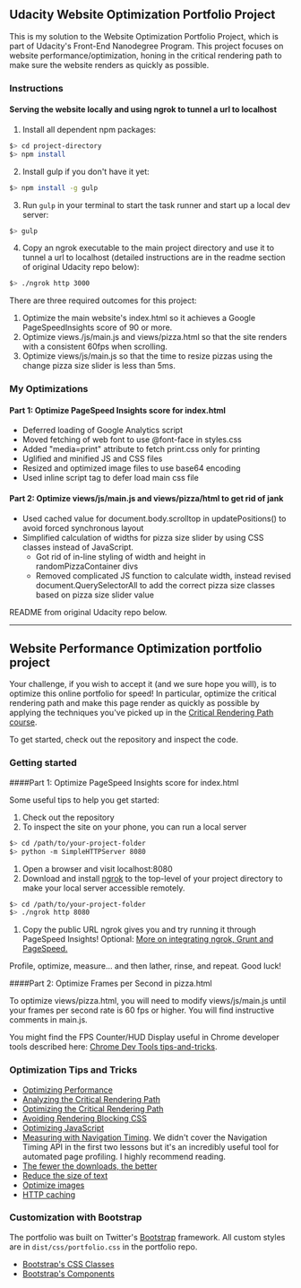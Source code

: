 

## Udacity Website Optimization Portfolio Project
This is my solution to the Website Optimization Portfolio Project, which is part of Udacity's Front-End Nanodegree Program. This project focuses on website performance/optimization, honing in the critical rendering path to make sure the website renders as quickly as possible.

### Instructions

#### Serving the website locally and using ngrok to tunnel a url to localhost
1. Install all dependent npm packages:

``` bash
$> cd project-directory 
$> npm install
```
2. Install gulp if you don't have it yet:

``` bash
$> npm install -g gulp
```

3. Run `gulp` in your terminal to start the task runner and start up a local dev server:

``` bash
$> gulp
```

4. Copy an ngrok executable to the main project directory and use it to tunnel a url to localhost (detailed instructions are in the readme section of original Udacity repo below):

``` bash
$> ./ngrok http 3000
```

There are three required outcomes for this project:
1. Optimize the main website's index.html so it achieves a Google PageSpeedInsights score of 90 or more.
2. Optimize views./js/main.js and views/pizza.html so that the site renders with a consistent 60fps when scrolling.
3. Optimize views/js/main.js so that the time to resize pizzas using the change pizza size slider is less than 5ms.

### My Optimizations
#### Part 1: Optimize PageSpeed Insights score for index.html
* Deferred loading of Google Analytics script
* Moved fetching of web font to use @font-face in styles.css
* Added "media=print" attribute to fetch print.css only for printing
* Uglified and minified JS and CSS files
* Resized and optimized image files to use base64 encoding
* Used inline script tag to defer load main css file

#### Part 2: Optimize views/js/main.js and views/pizza/html to get rid of jank
* Used cached value for document.body.scrolltop in updatePositions() to avoid forced synchronous layout
* Simplified calculation of widths for pizza size slider by using CSS classes instead of JavaScript.
  * Got rid of in-line styling of width and height in randomPizzaContainer divs
  * Removed complicated JS function to calculate width, instead revised document.QuerySelectorAll to add the correct pizza size classes based on pizza size slider value

README from original Udacity repo below.

---

## Website Performance Optimization portfolio project

Your challenge, if you wish to accept it (and we sure hope you will), is to optimize this online portfolio for speed! In particular, optimize the critical rendering path and make this page render as quickly as possible by applying the techniques you've picked up in the [Critical Rendering Path course](https://www.udacity.com/course/ud884).

To get started, check out the repository and inspect the code.

### Getting started

####Part 1: Optimize PageSpeed Insights score for index.html

Some useful tips to help you get started:

1. Check out the repository
1. To inspect the site on your phone, you can run a local server

  ```bash
  $> cd /path/to/your-project-folder
  $> python -m SimpleHTTPServer 8080
  ```

1. Open a browser and visit localhost:8080
1. Download and install [ngrok](https://ngrok.com/) to the top-level of your project directory to make your local server accessible remotely.

  ``` bash
  $> cd /path/to/your-project-folder
  $> ./ngrok http 8080
  ```

1. Copy the public URL ngrok gives you and try running it through PageSpeed Insights! Optional: [More on integrating ngrok, Grunt and PageSpeed.](http://www.jamescryer.com/2014/06/12/grunt-pagespeed-and-ngrok-locally-testing/)

Profile, optimize, measure... and then lather, rinse, and repeat. Good luck!

####Part 2: Optimize Frames per Second in pizza.html

To optimize views/pizza.html, you will need to modify views/js/main.js until your frames per second rate is 60 fps or higher. You will find instructive comments in main.js. 

You might find the FPS Counter/HUD Display useful in Chrome developer tools described here: [Chrome Dev Tools tips-and-tricks](https://developer.chrome.com/devtools/docs/tips-and-tricks).

### Optimization Tips and Tricks
* [Optimizing Performance](https://developers.google.com/web/fundamentals/performance/ "web performance")
* [Analyzing the Critical Rendering Path](https://developers.google.com/web/fundamentals/performance/critical-rendering-path/analyzing-crp.html "analyzing crp")
* [Optimizing the Critical Rendering Path](https://developers.google.com/web/fundamentals/performance/critical-rendering-path/optimizing-critical-rendering-path.html "optimize the crp!")
* [Avoiding Rendering Blocking CSS](https://developers.google.com/web/fundamentals/performance/critical-rendering-path/render-blocking-css.html "render blocking css")
* [Optimizing JavaScript](https://developers.google.com/web/fundamentals/performance/critical-rendering-path/adding-interactivity-with-javascript.html "javascript")
* [Measuring with Navigation Timing](https://developers.google.com/web/fundamentals/performance/critical-rendering-path/measure-crp.html "nav timing api"). We didn't cover the Navigation Timing API in the first two lessons but it's an incredibly useful tool for automated page profiling. I highly recommend reading.
* <a href="https://developers.google.com/web/fundamentals/performance/optimizing-content-efficiency/eliminate-downloads.html">The fewer the downloads, the better</a>
* <a href="https://developers.google.com/web/fundamentals/performance/optimizing-content-efficiency/optimize-encoding-and-transfer.html">Reduce the size of text</a>
* <a href="https://developers.google.com/web/fundamentals/performance/optimizing-content-efficiency/image-optimization.html">Optimize images</a>
* <a href="https://developers.google.com/web/fundamentals/performance/optimizing-content-efficiency/http-caching.html">HTTP caching</a>

### Customization with Bootstrap
The portfolio was built on Twitter's <a href="http://getbootstrap.com/">Bootstrap</a> framework. All custom styles are in `dist/css/portfolio.css` in the portfolio repo.

* <a href="http://getbootstrap.com/css/">Bootstrap's CSS Classes</a>
* <a href="http://getbootstrap.com/components/">Bootstrap's Components</a>



